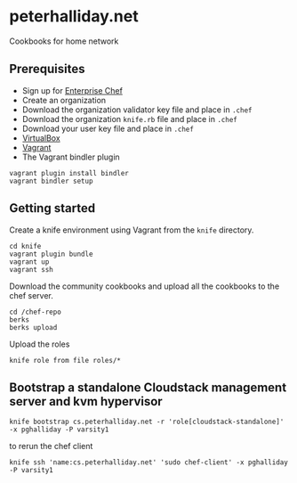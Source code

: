 peterhalliday.net
=================

Cookbooks for home network

Prerequisites
-------------

- Sign up for [Enterprise Chef](https://www.opscode.com/)
- Create an organization
- Download the organization validator key file and place in `.chef`
- Download the organization `knife.rb` file and place in `.chef`
- Download your user key file and place in `.chef`
- [VirtualBox](https://www.virtualbox.org/wiki/Downloads)
- [Vagrant](http://downloads.vagrantup.com/)
- The Vagrant bindler plugin

```
vagrant plugin install bindler
vagrant bindler setup
```

Getting started
---------------

Create a knife environment using Vagrant from the `knife` directory.

```
cd knife
vagrant plugin bundle
vagrant up
vagrant ssh
```

Download the community cookbooks and upload all the cookbooks to the chef server.

```
cd /chef-repo
berks
berks upload
```

Upload the roles

```
knife role from file roles/*
```

Bootstrap a standalone Cloudstack management server and kvm hypervisor
----------------------------------------------------------------------

```
knife bootstrap cs.peterhalliday.net -r 'role[cloudstack-standalone]' -x pghalliday -P varsity1
```

to rerun the chef client

```
knife ssh 'name:cs.peterhalliday.net' 'sudo chef-client' -x pghalliday -P varsity1
```
